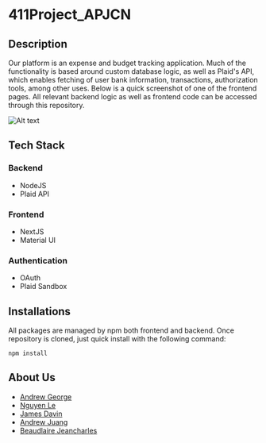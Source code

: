 ﻿# 411Project_APJCN
## Description
Our platform is an expense and budget tracking application. Much of the functionality is based around custom database logic, as well as Plaid's API, which enables fetching of user bank information, transactions, authorization tools, among other uses. Below is a quick screenshot of one of the frontend pages. All relevant backend logic as well as frontend code can be accessed through this repository.

![Alt text](https://cdn.glitch.global/d1543bd7-bc7d-4cd5-bfe2-2119128d273a/front%20end%20dashboard.png?v=1714409040683 "Dashboard")


## Tech Stack
### Backend
<ul>
  <li>NodeJS</li>
  <li>Plaid API</li>
</ul>

### Frontend
<ul>
  <li>NextJS</li>
  <li>Material UI</li>
</ul>

### Authentication
<ul>
  <li>OAuth</li>
  <li>Plaid Sandbox</li>
</ul>

## Installations
All packages are managed by npm both frontend and backend.
Once repository is cloned, just quick install with the following command:
```
npm install
```

## About Us
<ul>
  <li><a href = "https://www.linkedin.com/in/andrew-george-b5a451285/">Andrew George</a></li>
  <li><a href = "https://www.linkedin.com/in/nguyenle04/">Nguyen Le</a></li>
  <li><a href = "https://www.linkedin.com/in/james-davin-bu/">James Davin</a></li>
  <li><a href = "https://www.linkedin.com/in/andrew-juang/">Andrew Juang</a></li>
  <li><a href = "">Beaudlaire Jeancharles</a></li>
</ul>
